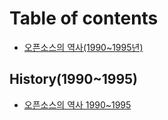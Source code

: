 # Table of contents

* [오픈소스의 역사\(1990~1995년\)](README.md)

## History\(1990~1995\)

* [오픈소스의 역사 1990~1995](history-1990-1995/1990-1995.md)


